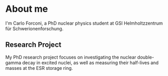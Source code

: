 # About me
I'm Carlo Forconi, a PhD nuclear physics student at GSI Helmholtzzentrum für Schwerionenforschung.
## Research Project
My PhD research project focuses on investigating the nuclear double-gamma decay in excited nuclei, as well as measuring their half-lives and masses at the ESR storage ring.
